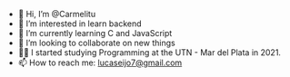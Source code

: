 - 👋 Hi, I’m @Carmelitu
- 👀 I’m interested in learn backend
- 🌱 I’m currently learning C and JavaScript
- 💞️ I’m looking to collaborate on new things
- 👩‍🎓 I started studying Programming at the UTN - Mar del Plata in 2021.
- 📫 How to reach me: lucaseijo7@gmail.com

<!---
Carmelitu/Carmelitu is a ✨ special ✨ repository because its `README.md` (this file) appears on your GitHub profile.
You can click the Preview link to take a look at your changes.
--->
